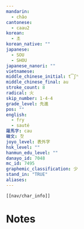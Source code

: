 ```yaml
---
mandarin:
  - chǎo
cantonese:
  - caau2
korean:
  - 초
korean_native: ""
japanese:
  - SOU
  - SHOU
japanese_nanori: ""
vietnamese:
middle_chinese_initial: t͡ʃʰ
middle_chinese_final: au
stroke_count: 8
radical: 火
skip_number: 1-4-4
grade_level: 先進
pos: ""
english:
  - fry
  - sauté
羅馬字: cau
韓文: 찻
joyo_level: 表外字
hsk_level: ""
hanmun_edu_level: ""
danayo_id: 7048
mc_id: 7495
graphemic_classification: 少
stand_in: "TRUE"
aliases:
---
```

```meta-bind-embed
[[nav/char_info]]
```

# Notes
